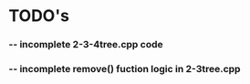 # TODO's
### -- incomplete 2-3-4tree.cpp code
### -- incomplete remove() fuction logic in 2-3tree.cpp
